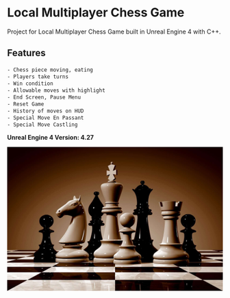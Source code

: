 # Local Multiplayer Chess Game

Project for Local Multiplayer Chess Game built in Unreal Engine 4 with C++.

## Features

	- Chess piece moving, eating
	- Players take turns
	- Win condition
	- Allowable moves with highlight
	- End Screen, Pause Menu
	- Reset Game
	- History of moves on HUD
	- Special Move En Passant
	- Special Move Castling
	
**Unreal Engine 4 Version: 4.27**

<img src="./Cover.jpg">
